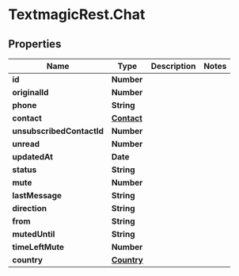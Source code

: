 # TextmagicRest.Chat

## Properties
Name | Type | Description | Notes
------------ | ------------- | ------------- | -------------
**id** | **Number** |  | 
**originalId** | **Number** |  | 
**phone** | **String** |  | 
**contact** | [**Contact**](Contact.md) |  | 
**unsubscribedContactId** | **Number** |  | 
**unread** | **Number** |  | 
**updatedAt** | **Date** |  | 
**status** | **String** |  | 
**mute** | **Number** |  | 
**lastMessage** | **String** |  | 
**direction** | **String** |  | 
**from** | **String** |  | 
**mutedUntil** | **String** |  | 
**timeLeftMute** | **Number** |  | 
**country** | [**Country**](Country.md) |  | 


